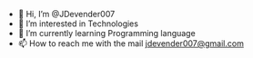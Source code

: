 - 👋 Hi, I’m @JDevender007
- 👀 I’m interested in Technologies
- 🌱 I’m currently learning Programming language 
- 📫 How to reach me with the mail jdevender007@gmail.com 

<!---
JDevender007/JDevender007 is a ✨ special ✨ repository because its `README.md` (this file) appears on your GitHub profile.
You can click the Preview link to take a look at your changes.
--->
